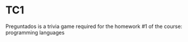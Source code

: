 # TC1
 Preguntados is a trivia game required for the homework #1 of the course: programming  languages
